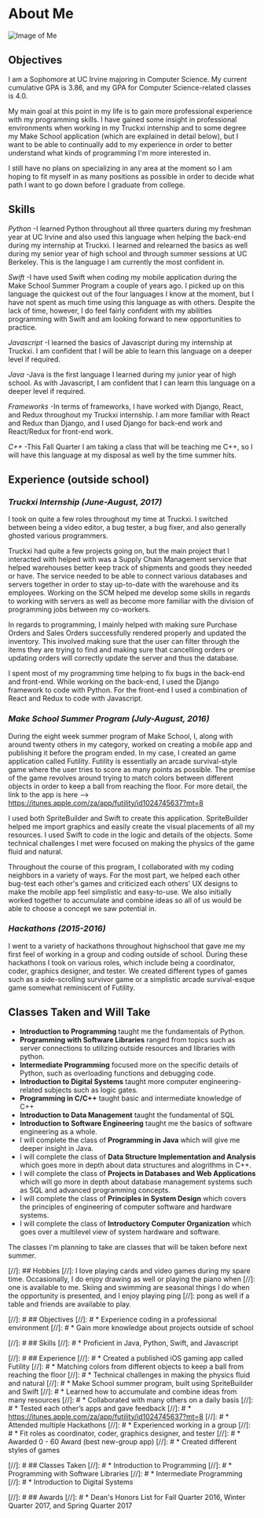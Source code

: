 # About Me

![Image of Me](Sylpherius.github.io/img/Website.jpg)

## Objectives
I am a Sophomore at UC Irvine majoring in Computer Science. My current cumulative GPA is 3.86, and my GPA for Computer Science-related classes is 4.0.

My main goal at this point in my life is to gain more professional experience with my programming
skills. I have gained some insight in professional environments when working in my Truckxi internship
and to some degree my Make School application (which are explained in detail below), but I want to
be able to continually add to my experience in order to better understand what kinds of programming
I'm more interested in. 

I still have no plans on specializing in any area at the moment so I am hoping to fit myself in as
many positions as possible in order to decide what path I want to go down before I graduate from
college.

## Skills
*Python* -I learned Python throughout all three quarters during my freshman year at UC Irvine and also used
this language when helping the back-end during my internship at Truckxi. I learned and relearned
the basics as well during my senior year of high school and through summer sessions at UC 
Berkeley. This is the language I am currently the most confident in.

*Swift* -I have used Swift when coding my mobile application during the Make School Summer Program a couple
of years ago. I picked up on this language the quickest out of the four languages I know at the moment,
but I have not spent as much time using this language as with others. Despite the lack of time, however,
I do feel fairly confident with my abilities programming with Swift and am looking forward to new opportunities
to practice.

*Javascript* -I learned the basics of Javascript during my internship at Truckxi. I am confident that I will be able
to learn this language on a deeper level if required.

*Java* -Java is the first language I learned during my junior year of high school. As with Javascript, I am
confident that I can learn this language on a deeper level if required.

*Frameworks* -In terms of frameworks, I have worked with Django, React, and Redux throughout my Truckxi internship.
I am more familiar with React and Redux than Django, and I used Django for back-end work and React/Redux
for front-end work.

*C++* -This Fall Quarter I am taking a class that will be teaching me C++, so I will have this language
at my disposal as well by the time summer hits.

## Experience (outside school)
### *Truckxi Internship (June-August, 2017)*
I took on quite a few roles throughout my time at Truckxi. I switched between being a video editor,
a bug tester, a bug fixer, and also generally ghosted various programmers.

Truckxi had quite a few projects going on, but the main project that I interacted with helped with was
a Supply Chain Management service that helped warehouses better keep track of shipments and goods they
needed or have. The service needed to be able to connect various databases and servers together in order
to stay up-to-date with the warehouse and its employees. Working on the SCM helped me develop some skills
in regards to working with servers as well as become more familiar with the division of programming
jobs between my co-workers. 

In regards to programming, I mainly helped with making sure Purchase Orders and Sales Orders successfully
rendered properly and updated the inventory. This involved making sure that the user can filter through
the items they are trying to find and making sure that cancelling orders or updating orders will correctly
update the server and thus the database.

I spent most of my programming time helping to fix bugs in the back-end and front-end. While working on
the back-end, I used the Django framework to code with Python. For the front-end I used a combination of
React and Redux to code with Javascript. 

### *Make School Summer Program (July-August, 2016)*
During the eight week summer program of Make School, I, along with around twenty others in my category, worked on
creating a mobile app and publishing it before the program ended. In my case, I created an game application called
Futility. Futility is essentially an arcade survival-style game where the user tries to score as many points as possible.
The premise of the game revolves around trying to match colors between different objects in order to keep a ball
from reaching the floor. For more detail, the link to the app is here --> <https://itunes.apple.com/za/app/futility/id1024745637?mt=8>

I used both SpriteBuilder and Swift to create this application. SpriteBuilder helped me import graphics and easily
create the visual placements of all my resources. I used Swift to code in the logic and details of the objects. Some technical
challenges I met were focused on making the physics of the game fluid and natural. 

Throughout the course of this program, I collaborated with my coding neighbors in a variety of ways. For the most part, we helped
each other bug-test each other's games and criticized each others' UX designs to make the mobile app feel simplistic and easy-to-use.
We also initially worked together to accumulate and combine ideas so all of us would be able to choose a concept we saw potential in.

### *Hackathons (2015-2016)* 
I went to a variety of hackathons throughout highschool that gave me my first feel of working in a group and coding outside of school.
During these hackathons I took on various roles, which include being a coordinator, coder, graphics designer, and tester. We created 
different types of games such as a side-scrolling survivor game or a simplistic arcade survival-esque game somewhat reminiscent of 
Futility. 

## Classes Taken and Will Take
* **Introduction to Programming** taught me the fundamentals of Python.
* **Programming with Software Libraries** ranged from topics such as server connections to utilizing outside resources and libraries with python.
* **Intermediate Programming** focused more on the specific details of Python, such as overloading functions and debugging code.
* **Introduction to Digital Systems** taught more computer engineering-related subjects such as logic gates.
* **Programming in C/C++** taught basic and intermediate knowledge of C++
* **Introduction to Data Management** taught the fundamental of SQL
* **Introduction to Software Engineering** taught me the basics of software engineering as a whole.
* I will complete the class of **Programming in Java** which will give me deeper insight in Java.
* I will complete the class of **Data Structure Implementation and Analysis** which goes more in depth about data structures and alogrithms in C++.
* I will complete the class of **Projects in Databases and Web Applications** which will go more in depth about database management systems such as SQL and advanced programming concepts.
* I will complete the class of **Principles in System Design** which covers the principles of engineering of computer software and hardware systems.
* I will complete the class of **Introductory Computer Organization** which goes over a multilevel view of system hardware and software.

The classes I'm planning to take are classes that will be taken before next summer.

[//]: ## Hobbies
[//]: I love playing cards and video games during my spare time. Occasionally, I do enjoy drawing as well or playing the piano when
[//]: one is available to me. Skiing and swimming are seasonal things I do when the opportunity is presented, and I enjoy playing ping 
[//]: pong as well if a table and friends are available to play.


[//]: # ## Objectives
[//]: # * Experience coding in a professional environment
[//]: # * Gain more knowledge about projects outside of school

[//]: # ## Skills
[//]: # * Proficient in Java, Python, Swift, and Javascript

[//]: # ## Experience
[//]: # * Created a published iOS gaming app called Futility
[//]: #   * Matching colors from different objects to keep a ball from reaching the floor
[//]: #   * Technical challenges in making the physics fluid and natural
[//]: #   * Make School summer program, built using SpriteBuilder and Swift
[//]: #   * Learned how to accumulate and combine ideas from many resources
[//]: #   * Collaborated with many others on a daily basis
[//]: #   * Tested each other’s apps and gave feedback
[//]: #   * https://itunes.apple.com/za/app/futility/id1024745637?mt=8
[//]: # * Attended multiple Hackathons
[//]: #   * Experienced working in a group
[//]: #   * Fit roles as coordinator, coder, graphics designer, and tester
[//]: #   * Awarded 0 - 60 Award (best new-group app)
[//]: #   * Created different styles of games

[//]: # ## Classes Taken
[//]: # * Introduction to Programming
[//]: # * Programming with Software Libraries
[//]: # * Intermediate Programming
[//]: # * Introduction to Digital Systems


[//]: # ## Awards
[//]: # * Dean's Honors List for Fall Quarter 2016, Winter Quarter 2017, and Spring Quarter 2017

